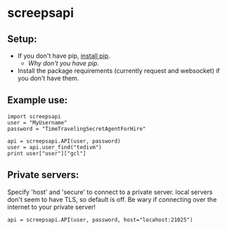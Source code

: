 # screepsapi

## Setup:
* If you don't have pip, [install pip](https://pip.pypa.io/en/latest/installing/#install-or-upgrade-pip).
  * _Why don't you have pip._
* Install the package requirements (currently request and websocket) if you don't have them.

## Example use:

```
import screepsapi
user = "MyUsername"
password = "TimeTravelingSecretAgentForHire"

api = screepsapi.API(user, password)
user = api.user_find("tedivm")
print user["user"]["gcl"]
```

## Private servers:

Specify 'host' and 'secure' to connect to a private server. local servers
don't seem to have TLS, so default is off. Be wary if connecting over the
internet to your private server!

```
api = screepsapi.API(user, password, host="locahost:21025")
